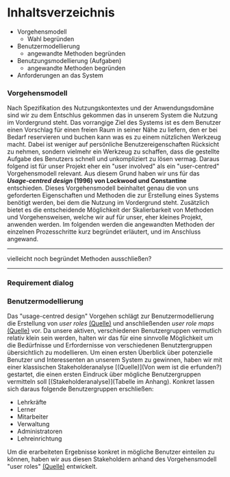 # Inhaltsverzeichnis

- Vorgehensmodell
    * Wahl begründen
- Benutzermodellierung
    * angewandte Methoden begründen
- Benutzungsmodellierung (Aufgaben)
    * angewandte Methoden begründen
- Anforderungen an das System


### Vorgehensmodell
Nach Spezifikation des Nutzungskontextes und der Anwendungsdomäne sind wir zu dem Entschlus gekommen das in unserem System die Nutzung im Vordergrund steht. Das vorrangige Ziel des Systems ist es dem Benutzer einen Vorschlag für einen freien Raum in seiner Nähe zu liefern, den er bei Bedarf reservieren und buchen kann was es zu einem nützlichen Werkzeug macht. Dabei ist weniger auf persönliche Benutzereigenschaften Rücksicht zu nehmen, sondern vielmehr ein Werkzeug zu schaffen, dass die gestellte Aufgabe des Benutzers schnell und unkompliziert zu lösen vermag. Daraus folgend ist für unser Projekt eher ein "user involved" als ein "user-centred" Vorgehensmodell relevant.
Aus diesem Grund haben wir uns für das __*Usage-centred design* (1996) von Lockwood und Constantine__ entschieden. Dieses Vorgehensmodell beinhaltet genau die von uns geforderten Eigenschaften und Methoden die zur Erstellung eines Systems benötigt werden, bei dem die Nutzung im Vordergrund steht. Zusätzlich bietet es die entscheidende Möglichkeit der Skalierbarkeit von Methoden und Vorgehensweisen, welche wir auf für unser, eher kleines Projekt, anwenden werden. Im folgenden werden die angewandten Methoden der einzelnen Prozesschritte kurz begründet erläutert, und im Anschluss angewand.
___
vielleicht noch begründet Methoden ausschließen?
___

### Requirement dialog


### Benutzermodellierung
Das "usage-centred design" Vorgehen schlägt zur Benutzermodellierung die Erstellung von *user roles* [(Quelle)](Buchseite) und anschließenden *user role maps* [(Quelle)](Buchseite) vor. Da unsere aktiven, verschiedenen Benutzergruppen vermutlich relativ klein sein werden, halten wir das für eine sinnvolle Möglichkeit um die Bedürfnisse und Erfordernisse von verschiedenen Benutztergruppen übersichtlich zu modellieren. Um einen ersten Überblick über potenzielle Benutzer und Interessenten an unserem System zu gewinnen, haben wir mit einer klassischen Stakeholderanalyse [(Quelle)](Von wem ist die erfunden?) gestartet, die einen ersten Eindruck über mögliche Benutzergruppen vermitteln soll [(Stakeholderanalyse)](Tabelle im Anhang).
Konkret lassen sich daraus folgende Benutzergruppen erschließen:

* Lehrkräfte
* Lerner
* Mitarbeiter
* Verwaltung
* Administratoren
* Lehreinrichtung 

Um die erarbeiteten Ergebnisse konkret in mögliche Benutzer einteilen zu können, haben wir aus diesen Stakeholdern anhand des Vorgehensmodell "user roles" [(Quelle)](Buchseite) entwickelt.



















